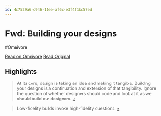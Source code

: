 ```yaml
---
id: 4c7529a6-c946-11ee-af6c-e3f4f1bc57ed
---
```


# Fwd: Building your designs
#Omnivore

[Read on Omnivore](https://omnivore.app/me/fwd-building-your-designs-18d9aefd55d)
[Read Original](https://www.proofofconcept.pub/p/building-your-designs?isFreemail=true&post_id=141557266&publication_id=22603&r=1hfvyr&token=eyJ1c2VyX2lkIjo4OTc2MDkxNSwicG9zdF9pZCI6MTQxNTU3MjY2LCJpYXQiOjE3MDc2NzI2NjEsImV4cCI6MTcxMDI2NDY2MSwiaXNzIjoicHViLTIyNjAzIiwic3ViIjoicG9zdC1yZWFjdGlvbiJ9.TtVTfjjE1NlOKukcq7swfrZHEHakk52Iv6b0MwZQYFI)

## Highlights

> At its core, design is taking an idea and making it tangible. Building your designs is a continuation and extension of that tangibility. Ignore the question of whether designers should code and look at it as we should build our designers. [⤴️](https://omnivore.app/me/fwd-building-your-designs-18d9aefd55d#c8f4f1e5-217f-4f80-a32c-98bbcfea303b)  

> Low-fidelity builds invoke high-fidelity questions. [⤴️](https://omnivore.app/me/fwd-building-your-designs-18d9aefd55d#b5fb205d-222d-4b6a-9568-671712d9cecb)  

